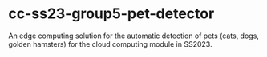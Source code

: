 # cc-ss23-group5-pet-detector
An edge computing solution for the automatic detection of pets (cats, dogs, golden hamsters) for the cloud computing module in SS2023.
